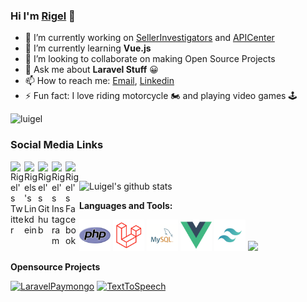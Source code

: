### Hi I'm [Rigel](https://github.com/luigel) 👋


- 🔭 I’m currently working on [SellerInvestigators](https://www.sellerinvestigators.com/) and [APICenter](https://apicenter.io)
- 🌱 I’m currently learning **Vue.js**
- 👯 I’m looking to collaborate on making Open Source Projects
- 💬 Ask me about **Laravel Stuff** 😀
- 📫 How to reach me: [Email](mailto:rigel20.kent@gmail.com), [Linkedin](https://www.linkedin.com/in/rigel-kent-carbonel-8a34b1b8/)
- ⚡ Fun fact: I love riding motorcycle 🏍 and playing video games 🕹
<p align="left"> <img src="https://komarev.com/ghpvc/?username=luigel&label=Views&color=blue&style=plastic" alt="luigel" /> </p>

### Social Media Links
<a href="https://twitter.com/luigel20">
  <img align="left" alt="Rigel's Twitter" width="22px" src="https://cdn.jsdelivr.net/npm/simple-icons@v3/icons/twitter.svg" />
</a>
<a href="https://www.linkedin.com/in/rigel-kent-carbonel-8a34b1b8/">
  <img align="left" alt="Rigels's Linkdein" width="22px" src="https://cdn.jsdelivr.net/npm/simple-icons@v3/icons/linkedin.svg" />
</a>
<a href="https://github.com/luigel">
  <img align="left" alt="Rigel's Github" width="22px" src="https://cdn.jsdelivr.net/npm/simple-icons@v3/icons/github.svg" />
</a>
<a href="https://www.instagram.com/rigel20/">
  <img align="left" alt="Rigel's Instagram" width="22px" src="https://cdn.jsdelivr.net/npm/simple-icons@v3/icons/instagram.svg" />
</a>
<a href="https://www.facebook.com/rigelkent20/">
  <img align="left" alt="Rigel's Facebook" width="22px" src="https://cdn.jsdelivr.net/npm/simple-icons@v3/icons/facebook.svg" />
</a>

<br >

![Luigel's github stats](https://github-readme-stats.luigel.vercel.app/api?username=luigel&count_private=true&show_icons=true&theme=dracula&include_all_commits=true)

**Languages and Tools:**  

<a href="https://www.php.net/"><img height="50" src="https://raw.githubusercontent.com/github/explore/80688e429a7d4ef2fca1e82350fe8e3517d3494d/topics/php/php.png"></a>
<a href="http://laravel.com/"><img height="50" src="https://raw.githubusercontent.com/github/explore/80688e429a7d4ef2fca1e82350fe8e3517d3494d/topics/laravel/laravel.png"></a>
<a href="https://www.mysql.com/"><img height="50" src="https://raw.githubusercontent.com/github/explore/80688e429a7d4ef2fca1e82350fe8e3517d3494d/topics/mysql/mysql.png"></a>
<a href="https://vuejs.org/"><img height="50" src="https://raw.githubusercontent.com/github/explore/80688e429a7d4ef2fca1e82350fe8e3517d3494d/topics/vue/vue.png"></a>
<a href="https://tailwindcss.com/"><img height="50" src="https://raw.githubusercontent.com/github/explore/80688e429a7d4ef2fca1e82350fe8e3517d3494d/topics/tailwind/tailwind.png"></a>
<a href="https://code.visualstudio.com/"><img height="50" src="https://user-images.githubusercontent.com/10379994/31985754-c56b8dba-b998-11e7-9705-a7f984433049.png"></a>

**Opensource Projects**

[![LaravelPaymongo](https://github-readme-stats.vercel.app/api/pin/?username=luigel&repo=laravel-paymongo&theme=dracula)](https://github.com/luigel/laravel-paymongo) 
[![TextToSpeech](https://github-readme-stats.vercel.app/api/pin/?username=meemalabs&repo=laravel-text-to-speech&theme=dracula)](https://github.com/meemalabs/laravel-text-to-speech)
